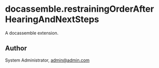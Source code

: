 # docassemble.restrainingOrderAfterHearingAndNextSteps

A docassemble extension.

## Author

System Administrator, admin@admin.com

